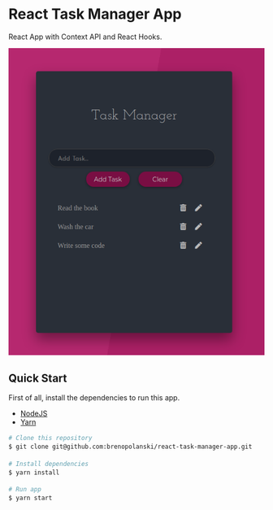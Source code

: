# React Task Manager App

React App with Context API and React Hooks.

<p align="center">
  <img src="./preview.png" />
</p>

## Quick Start

First of all, install the dependencies to run this app.

- [NodeJS](http://nodejs.org/)
- [Yarn](https://yarnpkg.com/lang/en/docs/cli/install/)

```bash
# Clone this repository
$ git clone git@github.com:brenopolanski/react-task-manager-app.git

# Install dependencies
$ yarn install

# Run app
$ yarn start
```
